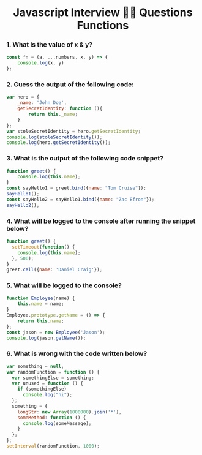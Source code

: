 <div align="center">
  <h1> Javascript Interview 👨‍💻️ Questions Functions </h1>
 </div>

### 1. What is the value of x & y?
```js
const fn = (a, ...numbers, x, y) => {
    console.log(x, y)
};
```

### 2. Guess the output of the following code:
```js
var hero = {
    _name: 'John Doe',
    getSecretIdentity: function (){
        return this._name;
    }
};
var stoleSecretIdentity = hero.getSecretIdentity;
console.log(stoleSecretIdentity());
console.log(hero.getSecretIdentity());
```

### 3. What is the output of the following code snippet?
```js
function greet() {
    console.log(this.name);
}
const sayHello1 = greet.bind({name: "Tom Cruise"});
sayHello1();
const sayHello2 = sayHello1.bind({name: "Zac Efron"});
sayHello2();
```

### 4. What will be logged to the console after running the snippet below?

```js
function greet() {
  setTimeout(function() {
    console.log(this.name);
  }, 500);
}
greet.call({name: 'Daniel Craig'});
```

### 5. What will be logged to the console?
```js
function Employee(name) {
    this.name = name;
}
Employee.prototype.getName = () => {
    return this.name;
};
const jason = new Employee('Jason');
console.log(jason.getName());
```

### 6. What is wrong with the code written below?

```js
var something = null;
var randomFunction = function () {
  var somethingElse = something;
  var unused = function () {
    if (somethingElse)
      console.log("hi");
  };
  something = {
    longStr: new Array(1000000).join('*'),
    someMethod: function () {
      console.log(someMessage);
    }
  };
};
setInterval(randomFunction, 1000);
```